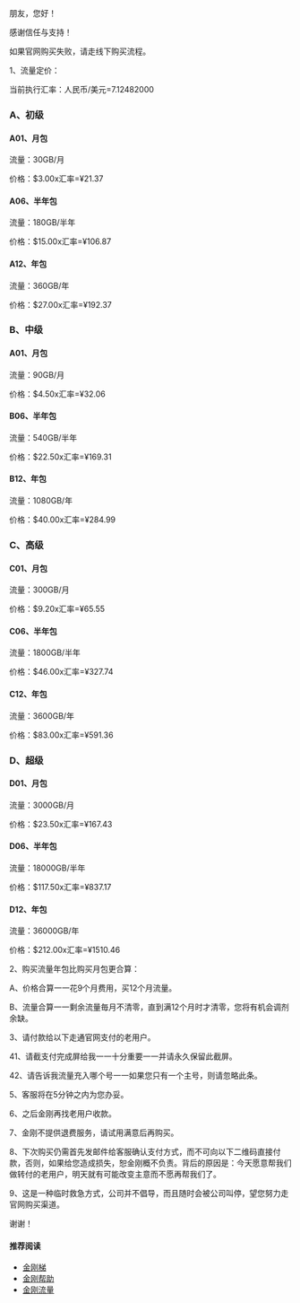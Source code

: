 朋友，您好！

感谢信任与支持！

如果官网购买失败，请走线下购买流程。

1、流量定价：

当前执行汇率：人民币/美元=7.12482000

### A、初级

#### A01、月包

流量：30GB/月

价格：$3.00x汇率=¥21.37

#### A06、半年包

流量：180GB/半年

价格：$15.00x汇率=¥106.87

#### A12、年包

流量：360GB/年

价格：$27.00x汇率=¥192.37

### B、中级

#### A01、月包

流量：90GB/月

价格：$4.50x汇率=¥32.06

#### B06、半年包

流量：540GB/半年

价格：$22.50x汇率=¥169.31

#### B12、年包

流量：1080GB/年

价格：$40.00x汇率=¥284.99

### C、高级

#### C01、月包

流量：300GB/月

价格：$9.20x汇率=¥65.55

#### C06、半年包

流量：1800GB/半年

价格：$46.00x汇率=¥327.74

#### C12、年包

流量：3600GB/年

价格：$83.00x汇率=¥591.36

### D、超级

#### D01、月包

流量：3000GB/月

价格：$23.50x汇率=¥167.43

#### D06、半年包

流量：18000GB/半年

价格：$117.50x汇率=¥837.17

#### D12、年包

流量：36000GB/年

价格：$212.00x汇率=¥1510.46


2、购买流量年包比购买月包更合算：

A、价格合算一一花9个月费用，买12个月流量。

B、流量合算一一剩余流量毎月不清零，直到满12个月时才清零，您将有机会调剂余缺。

3、请付款给以下走通官网支付的老用户。

41、请截支付完成屏给我一一十分重要一一并请永久保留此截屏。

42、请告诉我流量充入哪个号一一如果您只有一个主号，则请忽略此条。

5、客服将在5分钟之内为您办妥。

6、之后金刚再找老用户收款。

7、金刚不提供退费服务，请试用满意后再购买。

8、下次购买仍需首先发邮件给客服确认支付方式，而不可向以下二维码直接付款，否则，如果给您造成损失，恕金刚概不负责。背后的原因是：今天愿意帮我们做转付的老用户，明天就有可能改变主意而不愿再帮我们了。

9、这是一种临时救急方式，公司并不倡导，而且随时会被公司叫停，望您努力走官网购买渠道。

谢谢！

#### 推荐阅读
- [金刚梯](https://github.com/a2zitpro/web/blob/master/dlb.md)
- [金刚帮助](https://github.com/a2zitpro/web/blob/master//list_helpkkvpn.md)
- [金刚流量](https://github.com/a2zitpro/web/blob/master/list_kkdatatraffic.md)
